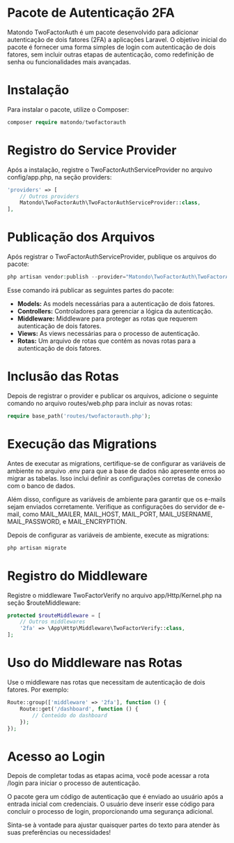 # Pacote de Autenticação 2FA

Matondo TwoFactorAuth é um pacote desenvolvido para adicionar autenticação de dois fatores (2FA) a aplicações Laravel. O objetivo inicial do pacote é fornecer uma forma simples de login com autenticação de dois fatores, sem incluir outras etapas de autenticação, como redefinição de senha ou funcionalidades mais avançadas.

# Instalação

Para instalar o pacote, utilize o Composer:

```php
composer require matondo/twofactorauth
```

#  Registro do Service Provider

Após a instalação, registre o TwoFactorAuthServiceProvider no arquivo config/app.php, na seção providers:

```php
'providers' => [
    // Outros providers
    Matondo\TwoFactorAuth\TwoFactorAuthServiceProvider::class,
],
```

# Publicação dos Arquivos

Após registrar o TwoFactorAuthServiceProvider, publique os arquivos do pacote:

```php
php artisan vendor:publish --provider="Matondo\TwoFactorAuth\TwoFactorAuthServiceProvider"
```

Esse comando irá publicar as seguintes partes do pacote:

- **Models:** As models necessárias para a autenticação de dois fatores.
- **Controllers:** Controladores para gerenciar a lógica da autenticação.
- **Middleware:** Middleware para proteger as rotas que requerem autenticação de dois fatores.
- **Views:** As views necessárias para o processo de autenticação.
- **Rotas:** Um arquivo de rotas que contém as novas rotas para a autenticação de dois fatores.

# Inclusão das Rotas

Depois de registrar o provider e publicar os arquivos, adicione o seguinte comando no arquivo routes/web.php para incluir as novas rotas:

```php
require base_path('routes/twofactorauth.php');
```

# Execução das Migrations

Antes de executar as migrations, certifique-se de configurar as variáveis de ambiente no arquivo .env para que a base de dados não apresente erros ao migrar as tabelas. Isso inclui definir as configurações corretas de conexão com o banco de dados.

Além disso, configure as variáveis de ambiente para garantir que os e-mails sejam enviados corretamente. Verifique as configurações do servidor de e-mail, como MAIL_MAILER, MAIL_HOST, MAIL_PORT, MAIL_USERNAME, MAIL_PASSWORD, e MAIL_ENCRYPTION.

Depois de configurar as variáveis de ambiente, execute as migrations:


```php
php artisan migrate
```

# Registro do Middleware

Registre o middleware TwoFactorVerify no arquivo app/Http/Kernel.php na seção $routeMiddleware:

```php
protected $routeMiddleware = [
    // Outros middlewares
    '2fa' => \App\Http\Middleware\TwoFactorVerify::class,
];
```

# Uso do Middleware nas Rotas

Use o middleware nas rotas que necessitam de autenticação de dois fatores. Por exemplo:

```php
Route::group(['middleware' => '2fa'], function () {
    Route::get('/dashboard', function () {
        // Conteúdo do dashboard
    });
});
```

# Acesso ao Login

Depois de completar todas as etapas acima, você pode acessar a rota /login para iniciar o processo de autenticação.

O pacote gera um código de autenticação que é enviado ao usuário após a entrada inicial com credenciais. O usuário deve inserir esse código para concluir o processo de login, proporcionando uma segurança adicional.

Sinta-se à vontade para ajustar quaisquer partes do texto para atender às suas preferências ou necessidades!